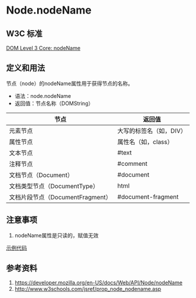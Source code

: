 # Node.nodeName

## W3C 标准
[DOM Level 3 Core: nodeName](https://www.w3.org/TR/DOM-Level-3-Core/core.html#ID-F68D095)

## 定义和用法
节点（node）的nodeName属性用于获得节点的名称。

 - 语法：node.nodeName
 - 返回值：节点名称（DOMString）
 
 节点 | 返回值
 --- | ---
 元素节点 | 大写的标签名（如，DIV）
 属性节点 | 属性名（如，class）
 文本节点 | #text
 注释节点 | #comment
 文档节点（Document） | #document
 文档类型节点（DocumentType） | html
 文档片段节点（DocumentFragment） | #document-fragment

 
## 注意事项
1. nodeName属性是只读的，赋值无效

[示例代码](./nodeName.html)
 
## 参考资料
1. https://developer.mozilla.org/en-US/docs/Web/API/Node/nodeName
2. http://www.w3schools.com/jsref/prop_node_nodename.asp